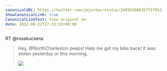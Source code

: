 ```yaml
---
canonicalURL: https://twitter.com/jmjordan/status/249562086357757953
ShowCanonicalLink: true
CanonicalLinkText: View original on
date: 2012-09-22T17:33:32+00:00
---
```

RT @rosskucsera:
> Hey, @NorthCharleston peeps! Help me get my bike back! It was stolen yesterday or this morning. 
> 
> ![](/images/249558360326823937-A3acAawCYAACSCd.jpg)